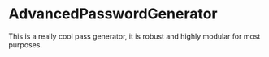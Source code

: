 # AdvancedPasswordGenerator
This is a really cool pass generator, it is robust and highly modular for most purposes.


